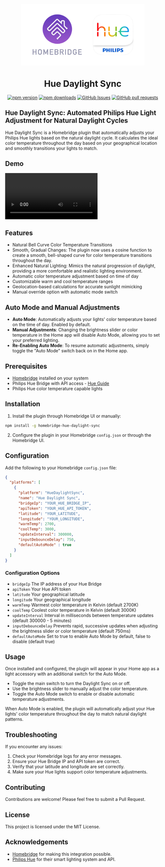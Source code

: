 <p align="center">
  <img src="homebridge-hue.png" height="200px">  
</p>
<span align="center">

# Hue Daylight Sync

[![npm version](https://img.shields.io/npm/v/homebridge-hue-daylight-sync
)](https://badge.fury.io/js/homebridge-hue-daylight-sync)
[![npm downloads](https://img.shields.io/npm/d18m/homebridge-hue-daylight-sync.svg)](https://www.npmjs.com/package/homebridge-hue-daylight-sync)
[![GitHub Issues](https://img.shields.io/github/issues/JoshBello/homebridge-hue-daylight-sync)](https://github.com/JoshBello/homebridge-hue-daylight-sync/issues)
[![GitHub pull requests](https://img.shields.io/github/issues-pr/JoshBello/homebridge-hue-daylight-sync/open)](https://github.com/JoshBello/homebridge-hue-daylight-sync/pulls)

</span>


## Hue Daylight Sync: Automated Philips Hue Light Adjustment for Natural Daylight Cycles

Hue Daylight Sync is a Homebridge plugin that automatically adjusts your Philips Hue lights based on the natural daylight cycle. It calculates the ideal color temperature throughout the day based on your geographical location and smoothly transitions your lights to match.

## Demo

![](./demo.mp4)

## Features

- Natural Bell Curve Color Temperature Transitions
- Smooth, Gradual Changes: The plugin now uses a cosine function to create a smooth, bell-shaped curve for color temperature transitions throughout the day.
- Enhanced Natural Lighting: Mimics the natural progression of daylight, providing a more comfortable and realistic lighting environment.
- Automatic color temperature adjustment based on time of day
- Customizable warm and cool temperature ranges
- Geolocation-based calculations for accurate sunlight mimicking
- Manual override option with automatic mode switch

## Auto Mode and Manual Adjustments

- **Auto Mode**: Automatically adjusts your lights' color temperature based on the time of day. Enabled by default.
- **Manual Adjustments**: Changing the brightness slider or color temperature in the Home app will disable Auto Mode, allowing you to set your preferred lighting.
- **Re-Enabling Auto Mode**: To resume automatic adjustments, simply toggle the "Auto Mode" switch back on in the Home app.

## Prerequisites

- [Homebridge](https://homebridge.io/) installed on your system
- Philips Hue Bridge with API access - [Hue Guide](https://developers.meethue.com/develop/hue-api-v2/getting-started/#follow-3-easy-steps)
- Philips Hue color temperature capable lights

## Installation

1. Install the plugin through Homebridge UI or manually:

```bash
npm install -g homebridge-hue-daylight-sync
```

2. Configure the plugin in your Homebridge `config.json` or through the Homebridge UI.

## Configuration

Add the following to your Homebridge `config.json` file:

```json
{
  "platforms": [
    {
      "platform": "HueDaylightSync",
      "name": "Hue Daylight Sync",
      "bridgeIp": "YOUR_HUE_BRIDGE_IP",
      "apiToken": "YOUR_HUE_API_TOKEN",
      "latitude": "YOUR_LATITUDE",
      "longitude": "YOUR_LONGITUDE",
      "warmTemp": 2700,
      "coolTemp": 3000,
      "updateInterval": 300000,
      "inputDebounceDelay": 750,
      "defaultAutoMode" : true
    }
  ]
}
```

### Configuration Options

- `bridgeIp` The IP address of your Hue Bridge
- `apiToken` Your Hue API token
- `latitude` Your geographical latitude
- `longitude` Your geographical longitude
- `warmTemp`  Warmest color temperature in Kelvin (default 2700K)
- `coolTemp`  Coolest color temperature in Kelvin (default 3000K)
- `updateInterval` Interval in milliseconds between temperature updates (default 300000 - 5 minutes)
- `inputDebounceDelay` Prevents rapid, successive updates when adjusting the brightness slider or color temperature (default 750ms)
- `defaultAutoMode` Set to true to enable Auto Mode by default, false to disable (default true)

## Usage

Once installed and configured, the plugin will appear in your Home app as a light accessory with an additional switch for the Auto Mode.

- Toggle the main switch to turn the Daylight Sync on or off.
- Use the brightness slider to manually adjust the color temperature.
- Toggle the Auto Mode switch to enable or disable automatic temperature adjustments.

When Auto Mode is enabled, the plugin will automatically adjust your Hue lights' color temperature throughout the day to match natural daylight patterns.

## Troubleshooting

If you encounter any issues:

1. Check your Homebridge logs for any error messages.
2. Ensure your Hue Bridge IP and API token are correct.
3. Verify that your latitude and longitude are set correctly.
4. Make sure your Hue lights support color temperature adjustments.

## Contributing

Contributions are welcome! Please feel free to submit a Pull Request.

## License

This project is licensed under the MIT License.

## Acknowledgements

- [Homebridge](https://homebridge.io/) for making this integration possible.
- [Philips Hue](https://www.philips-hue.com/) for their smart lighting system and API.